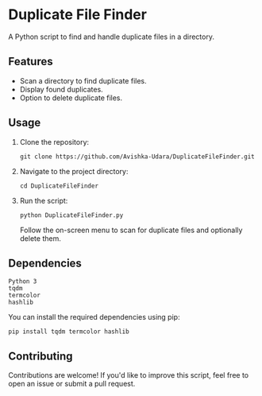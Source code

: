 # Duplicate File Finder

A Python script to find and handle duplicate files in a directory.

## Features

- Scan a directory to find duplicate files.
- Display found duplicates.
- Option to delete duplicate files.

## Usage

1. Clone the repository:

   ```
   git clone https://github.com/Avishka-Udara/DuplicateFileFinder.git
    ```

2. Navigate to the project directory:


    ```
    cd DuplicateFileFinder
    ```

3. Run the script:

    ```
    python DuplicateFileFinder.py
    ```
    
    Follow the on-screen menu to scan for duplicate files and optionally delete them.

## Dependencies
    Python 3
    tqdm
    termcolor
    hashlib

You can install the required dependencies using pip:


    pip install tqdm termcolor hashlib


    
## Contributing

Contributions are welcome! If you'd like to improve this script, feel free to open an issue or submit a pull request.
